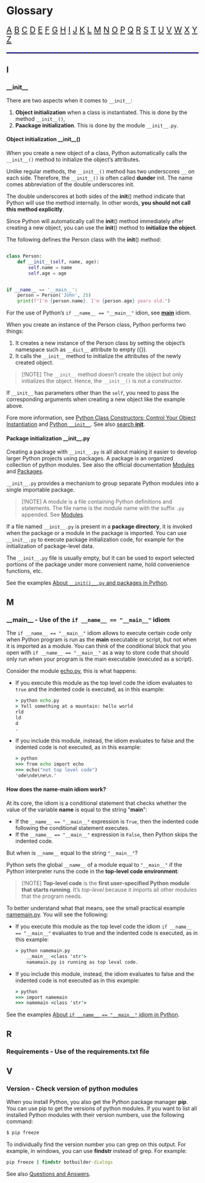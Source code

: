 # Glossary

<p style="font-size:1.5em;">
<a href="#a" >A</a> <a href="#b">B</a> <a href="#c" >C</a> <a href="#d">D</a> <a href="#e" >E</a> <a href="#f">F</a> <a href="#g" >G</a> <a href="#h">H</a> <a href="#i" >I</a> <a href="#j">J</a> <a href="#k" >K</a> <a href="#l">L</a> <a href="#m" >M</a> <a href="#n">N</a> <a href="#o" >O</a> <a href="#p">P</a> <a href="#q" >Q</a> <a href="#r">R</a> <a href="#s" >S</a> <a href="#t">T</a> <a href="#u" >U</a> <a href="#v">V</a> <a href="#w" >W</a> <a href="#x">X</a> <a href="#y" >Y</a> <a href="#z">Z</a>  
</p>

<hr style="border-top: 2px dashed blue"/>


## I ##

### \_\_init__

There are two aspects when it comes to `__init__`:

1. **Object initialization** when a class is instantiated. This is done by the method `__init__()`,
2. **Paackage initialization**. This is done by the module `__init__.py`.


#### Object initialization \_\_init__()

When you create a new object of a class, Python automatically calls the `__init__()` method to initialize the object’s attributes.

Unlike regular methods, the `__init__()` method has two underscores `__` on each side. Therefore, the `__init__()` is often called **dunder** init. The name comes abbreviation of the double underscores init.

The double underscores at both sides of the __init__() method indicate that Python will use the method internally. In other words, **you should not call this method explicitly**.

Since Python will automatically call the __init__() method immediately after creating a new object, you can use the __init__() method to **initialize the object**.

The following defines the Person class with the __init__() method:

```python

class Person:
    def __init__(self, name, age):
        self.name = name
        self.age = age


if __name__ == '__main__':
    person = Person('John', 25)
    print(f"I'm {person.name}. I'm {person.age} years old.")

```

For the use of Python’s `if __name__ == "__main__"` idion, see [__main__](#__main__---use-of-the--if-__name__--__main__-idiom) idiom. 

When you create an instance of the Person class, Python performs two things:

1. It creates a new instance of the Person class by setting the object’s namespace such as `__dict__` attribute to empty ({}).
1. It calls the `__init__` method to initialize the attributes of the newly created object.

> [!NOTE] The `__init__` method doesn’t create the object but only initializes the object. Hence, the `__init__()` is not a constructor.

If `__init__` has parameters other than the `self`, you need to pass the corresponding arguments when creating a new object like the example above. 

Fore more information, see [Python Class Constructors: Control Your Object Instantiation](https://realpython.com/python-class-constructor/) and [Python `__init__`](https://www.pythontutorial.net/python-oop/python-__init__/). See also [search __init__](https://realpython.com/search?q=__init__).

#### Package initialization \_\_init__.py

Creating a package with `__init__.py` is all about making it easier to develop
larger Python projects using packages. A package is an organized collection of
python modules. See also the official documentation
[Modules](https://docs.python.org/3/tutorial/modules.html#) and
[Packages](https://docs.python.org/3/tutorial/modules.html#packages). 

`__init__.py` provides a mechanism to group separate Python modules into a
single importable package.

> [!NOTE] A module is a file containing Python definitions and statements. The
> file name is the module name with the suffix `.py` appended. See
> [Modules](https://docs.python.org/3/tutorial/modules.html#). 

If a file named `__init__.py` is present in a **package directory**, it is
invoked when the package or a module in the package is imported. You can use
`__init__.py` to execute package initialization code, for example for the
initialization of package-level data.

The `__init__.py` file is usually empty, but it can be used to export selected
portions of the package under more convenient name, hold convenience functions,
etc.
 
See the examples [About `__init()__.py` and packages in Python](../basics/glossary-samples/package-init/README.md).


## M ##

### \_\_main__ - Use of the  `if __name__ == "__main__"` idiom

The `if __name__ == "__main__"` idiom allows to execute certain code only when Python program is run as the **main** executable or script, but not when it is imported as a module. You can think of the conditional block that you open with `if __name__ == "__main__"` as a way to store code that should only run when your program is the main executable (executed as a script).

Consider the module [echo.py](../basics/glossary-samples/name-main-idiom/echo.py), this is what happens: 
- If you execute this module as the top level code the idiom evaluates to `true` and the indented code is executed, as in this example:
    ```cmd
    > python echo.py
    > Yell something at a mountain: hello world
    rld
    ld
    d
    .
    ```
- If you include this module, instead, the idiom evaluates to false and the indented code is not executed, as in this example:

    ```cmd
    > python
    >>> from echo import echo
    >>> echo("not top level code")            
    'ode\nde\ne\n.'
    ```
#### How does the name-main idiom work?

At its core, the idiom is a conditional statement that checks whether the value of the variable __name__ is equal to the string "__main__":

- If the `__name__ == "__main__"` expression is `True`, then the indented code following the conditional statement executes.
- If the `__name__ == "__main__"` expression is `False`, then Python skips the indented code.

But when is `__name__` equal to the string `"__main__"`? 

Python sets the global `__name__` of a module equal to `"__main__"` if the Python interpreter runs the code in the **top-level code environment**:

> [!NOTE] **Top-level code** is the **first user-specified Python module that starts running**. It’s *top-level* because it imports all other modules that the program needs. 

To better understand what that means, see the small practical example [namemain.py](..\basics\glossary-samples\name-main-idiom\namemain.py). You will see the following:

- If you execute this module as the top level code the idiom `if __name__ == "__main__"` evaluates to true and the indented code is executed, as in this example:

    ```cmd
    > python namemain.py
        __main__ <class 'str'>
        namamain.py is running as top leval code.
    ```
- If you include this module, instead, the idiom evaluates to false and the indented code is not executed as in this example:

    ```cmd
    > python
    >>> import namemain
    >>> namemain <class 'str'>
    ```

See the examples [About `if __name__ == "__main__"` idiom in Python](../basics/glossary-samples/name-main-idiom/README.md).




## R ##

### Requirements - Use of the requirements.txt file



## V ##

### Version - Check version of python modules

When you install Python, you also get the Python package manager **pip**. You can use pip to get the versions of python modules. If you want to list all installed Python modules with their version numbers, use the following command:

```cmd
$ pip freeze
```
To individually find the version number you can grep on this output. For example, in windows, you can use **findstr** instead of grep. For example:

```cmd
pip freeze | findstr botbuilder-dialogs
```
See also [Questions and Answers](https://www.tutorialspoint.com/How-to-check-version-of-python-modules).

